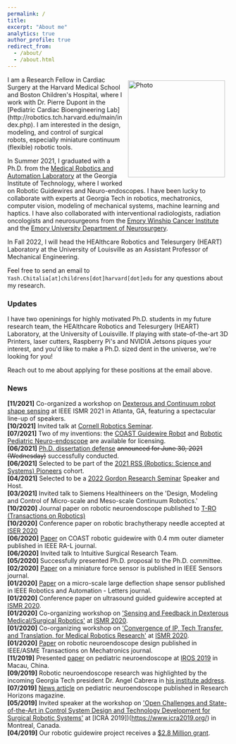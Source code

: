 ```yaml
---
permalink: /
title:
excerpt: "About me"
analytics: true
author_profile: true
redirect_from: 
  - /about/
  - /about.html
---
```

<img align="right" src="https://yashchitalia.github.io/images/yash_chitalia_homepage.jpg" alt="Photo" style="width: 220px; border-radius: 10px; padding: 10px 10px 10px 10px"/>
I am a Research Fellow in Cardiac Surgery at the Harvard Medical School and Boston Children's Hospital, where I work with Dr. Pierre Dupont in the [Pediatric Cardiac Bioengineering Lab](http://robotics.tch.harvard.edu/main/index.php). 
I am interested in the design, modeling, and control of surgical robots, especially miniature continuum (flexible) robotic tools. 

In Summer 2021, I graduated with a Ph.D. from the [Medical Robotics and Automation Laboratory](https://robomed.gatech.edu/) at the Georgia Institute of Technology, where I worked on Robotic Guidewires and Neuro-endoscopes. I have been lucky to collaborate with experts at Georgia Tech in robotics, 
mechatronics, computer vision, modeling of mechanical systems, machine learning and haptics. I have also collaborated with interventional radiologists, radiation oncologists and neurosurgeons 
from the [Emory Winship Cancer Institute](https://winshipcancer.emory.edu/index.html) and the [Emory University Department of Neurosurgery](http://neurosurgery.emory.edu/).

In Fall 2022, I will head the HEAlthcare Robotics and Telesurgery (HEART) Laboratory at the University of Louisville as an Assistant Professor of Mechanical Engineering.

Feel free to send an email to <code class="language-plaintext highlighter-rouge">Yash.Chitalia[at]childrens[dot]harvard[dot]edu</code> for any questions about my research.

### Updates
I have two openinings for highly motivated Ph.D. students in my future research team, the HEAlthcare Robotics and Telesurgery (HEART) Laboratory, at the University of Louisville. 
If playing with state-of-the-art 3D Printers, laser cutters, Raspberry Pi's and NVIDIA Jetsons piques your interest, and you'd like to make a Ph.D. sized dent in the universe, we're looking for you! 

Reach out to me about applying for these positions at the email above.

### News
<b>[11/2021]</b> Co-organized a workshop on [Dexterous and Continuum robot shape sensing](https://sites.google.com/view/2021-ismr-workshop-sensing/home) at IEEE ISMR 2021 in Atlanta, GA, featuring a spectacular line-up of speakers. <br />
<b>[10/2021]</b> Invited talk at [Cornell Robotics Seminar](https://robotics.cornell.edu/events/seminars/).<br />
<b>[07/2021]</b> Two of my inventions: the [COAST Guidewire Robot](https://licensing.research.gatech.edu/technology/robotically-steerable-guidewire-improved-vascular-intervention) and [Robotic Pediatric Neuro-endoscope](https://licensing.research.gatech.edu/technology/steerable-and-flexible-robotic-endoscopic-tool-instrument-changing-system) are available for licensing. <br />
<b>[06/2021]</b> [Ph.D. dissertation defense](http://www2.me.gatech.edu/theses/summary.asp?db=3&LASTNAME=Chitalia&FIRSTNAME=Yash%20Chetan) ~~announced for June 30, 2021 (Wednesday)~~ successfully conducted. <br />
<b>[06/2021]</b> Selected to be part of the [2021 RSS (Robotics: Science and Systems) Pioneers](https://sites.google.com/view/rsspioneers2021) cohort. <br />
<b>[04/2021]</b> Selected to be a [2022 Gordon Research Seminar](https://www.grc.org/robotics-grs-conference/2022/) Speaker and Host.<br />
<b>[03/2021]</b> Invited talk to Siemens Healthineers on the 'Design, Modeling and Control of Micro-scale and Meso-scale Continuum Robotics.'<br />
<b>[10/2020]</b> Journal paper on robotic neuroendoscope published to [T-RO (Transactions on Robotics)](https://ieeexplore.ieee.org/document/9248011)<br />
<b>[10/2020]</b> Conference paper on robotic brachytherapy needle accepted at [ISER 2020](http://iser2020.org/)<br />
<b>[06/2020]</b> [Paper](https://ieeexplore.ieee.org/document/9126186) on COAST robotic guidewire with 0.4 mm outer diameter published in IEEE RA-L journal.<br />
<b>[06/2020]</b> Invited talk to Intuitive Surgical Research Team. <br />
<b>[05/2020]</b> Successfully presented Ph.D. proposal to the Ph.D. committee.<br />
<b>[02/2020]</b> [Paper](https://ieeexplore.ieee.org/document/9003240) on a miniature force sensor is published in IEEE Sensors journal.<br />
<b>[01/2020]</b> [Paper](https://ieeexplore.ieee.org/abstract/document/8972454) on a micro-scale large deflection shape sensor published in IEEE Robotics and Automation - Letters journal.<br />
<b>[01/2020]</b> Conference paper on ultrasound guided guidewire accepted at [ISMR 2020](http://www.ismr.gatech.edu/).<br />
<b>[01/2020]</b> Co-organizing workshop on ['Sensing and Feedback in Dexterous Medical/Surgical Robotics'](https://sites.google.com/view/2020-ismr-workshop-sensing/home) at [ISMR 2020](http://www.ismr.gatech.edu/).<br />
<b>[01/2020]</b> Co-organizing workshop on ['Convergence of IP, Tech Transfer, and Translation, for Medical Robotics Research'](https://sites.google.com/view/2020-ismr-tech-transfer/home) at [ISMR 2020](http://www.ismr.gatech.edu/).<br />
<b>[01/2020]</b> [Paper](https://ieeexplore.ieee.org/document/8963646) on robotic neuroendoscope design published in IEEE/ASME Transactions on Mechatronics journal.<br />
<b>[11/2019]</b> Presented [paper](https://ieeexplore.ieee.org/document/8968186) on pediatric neuroendoscope at [IROS 2019](https://www.iros2019.org/) in Macau, China.<br />
<b>[09/2019]</b> Robotic neuroendoscope research was highlighted by the incoming Georgia Tech president Dr. Angel Cabrera in [his institute address](https://youtu.be/PKn74QaDxJo?t=2813).<br />
<b>[07/2019]</b> [News article](https://rh.gatech.edu/features/think-small#node-10970) on pediatric neuroendoscope published in Research Horizons magazine.<br />
<b>[05/2019]</b> Invited speaker at the workshop on ['Open Challenges and State-of-the-Art in Control System Design and Technology Development for Surgical Robotic Systems'](https://sites.google.com/ualberta.ca/2019-icra-workshop/home?authuser=1) at [ICRA 2019])(https://www.icra2019.org/) in Montreal, Canada.<br />
<b>[04/2019]</b> Our robotic guidewire project receives a [$2.8 Million grant](https://petitinstitute.gatech.edu/news/desai-secures-28-million-grant-develop-steerable-robotic-guidewire).<br />

